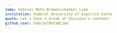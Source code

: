 ```yaml
---
name: Gabriel Mota Bromonschenkel Lima
institution: Federal University of Espírito Santo 
quote: Let's have a break at Vascaíno's canteen!
github_user: GabrielMotaBLima
---
```

